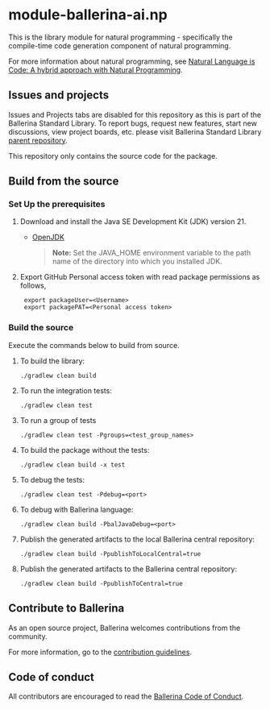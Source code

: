 # module-ballerina-ai.np

This is the library module for natural programming - specifically the compile-time code generation component of natural programming. 

For more information about natural programming, see [Natural Language is Code: A hybrid approach with Natural Programming](https://blog.ballerina.io/posts/2025-04-26-introducing-natural-programming/).

## Issues and projects 

Issues and Projects tabs are disabled for this repository as this is part of the Ballerina Standard Library. To report bugs, request new features, start new discussions, view project boards, etc. please visit Ballerina Standard Library [parent repository](https://github.com/ballerina-platform/ballerina-standard-library). 

This repository only contains the source code for the package.

## Build from the source

### Set Up the prerequisites

1. Download and install the Java SE Development Kit (JDK) version 21.
   
   * [OpenJDK](https://adoptium.net/)
   
        > **Note:** Set the JAVA_HOME environment variable to the path name of the directory into which you installed JDK.

2. Export GitHub Personal access token with read package permissions as follows,

        export packageUser=<Username>
        export packagePAT=<Personal access token>

### Build the source

Execute the commands below to build from source.

1. To build the library:

    ```
    ./gradlew clean build
    ```
   
2. To run the integration tests:

    ```
    ./gradlew clean test
    ```

3. To run a group of tests

    ```
    ./gradlew clean test -Pgroups=<test_group_names>
    ```

4. To build the package without the tests:

    ```
    ./gradlew clean build -x test
    ```
   
5. To debug the tests:

    ```
    ./gradlew clean test -Pdebug=<port>
    ```
   
6. To debug with Ballerina language:

    ```
    ./gradlew clean build -PbalJavaDebug=<port>
    ```

7. Publish the generated artifacts to the local Ballerina central repository:

    ```
    ./gradlew clean build -PpublishToLocalCentral=true
    ```

8. Publish the generated artifacts to the Ballerina central repository:

    ```
    ./gradlew clean build -PpublishToCentral=true
    ```

## Contribute to Ballerina

As an open source project, Ballerina welcomes contributions from the community. 

For more information, go to the [contribution guidelines](https://github.com/ballerina-platform/ballerina-lang/blob/master/CONTRIBUTING.md).

## Code of conduct

All contributors are encouraged to read the [Ballerina Code of Conduct](https://ballerina.io/code-of-conduct).

